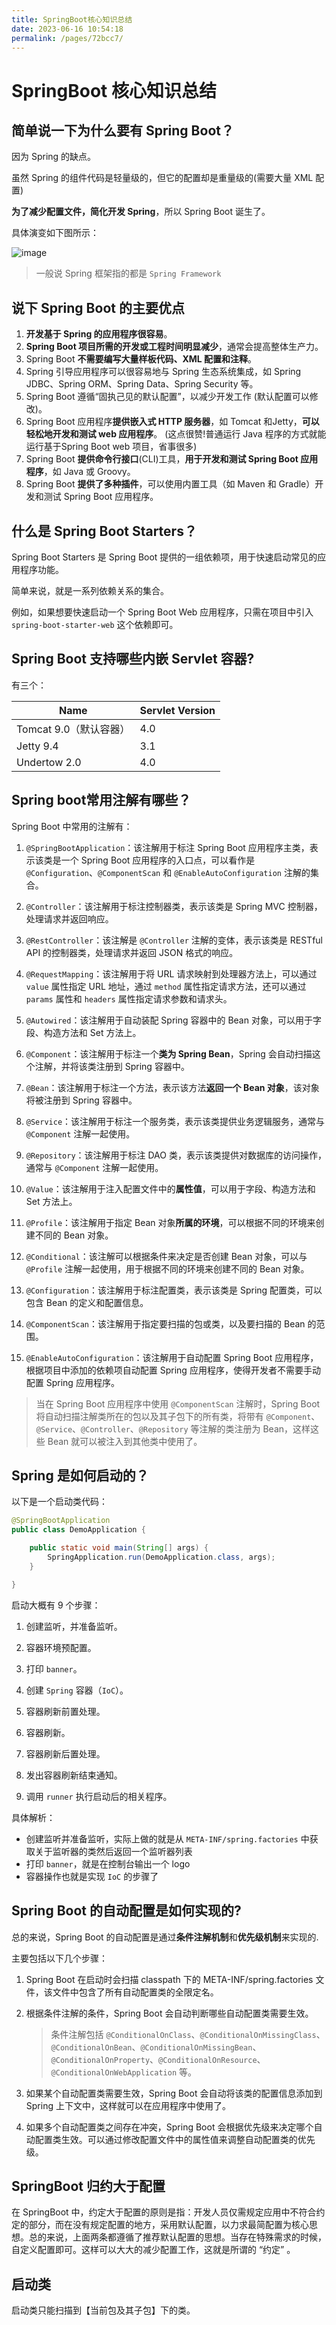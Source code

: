 ```yaml
---
title: SpringBoot核心知识总结
date: 2023-06-16 10:54:18
permalink: /pages/72bcc7/
---
```

# SpringBoot 核心知识总结

## 简单说一下为什么要有 Spring Boot？

因为 Spring 的缺点。

虽然 Spring 的组件代码是轻量级的，但它的配置却是重量级的(需要大量 XML 配置)

**为了减少配置文件，简化开发 Spring**，所以 Spring Boot 诞生了。

具体演变如下图所示：

![image](https://cdn.jsdelivr.net/gh/cmty256/imgs-blog@main/Java/image.2i8cdypu1ws0.webp)

> 一般说 Spring 框架指的都是 `Spring Framework`

## 说下 Spring Boot 的主要优点

1. **开发基于 Spring 的应用程序很容易**。
2. **Spring Boot 项目所需的开发或工程时间明显减少**，通常会提高整体生产力。
3. Spring Boot **不需要编写大量样板代码、XML 配置和注释**。
4. Spring 引导应用程序可以很容易地与 Spring 生态系统集成，如 Spring JDBC、Spring ORM、Spring Data、Spring Security 等。
5. Spring Boot 遵循“固执己见的默认配置”，以减少开发工作 (默认配置可以修改)。
6. Spring Boot 应用程序**提供嵌入式 HTTP 服务器**，如 Tomcat 和Jetty，**可以轻松地开发和测试 web 应用程序**。 (这点很赞!普通运行 Java 程序的方式就能运行基于Spring Boot web 项目，省事很多)
7. Spring Boot **提供命令行接口**(CLI)工具，**用于开发和测试 Spring Boot 应用程序**，如 Java 或 Groovy。
8. Spring Boot **提供了多种插件**，可以使用内置工具（如 Maven 和 Gradle）开发和测试 Spring Boot 应用程序。

## 什么是 Spring Boot Starters？

Spring Boot Starters 是 Spring Boot 提供的一组依赖项，用于快速启动常见的应用程序功能。

简单来说，就是一系列依赖关系的集合。

例如，如果想要快速启动一个 Spring Boot Web 应用程序，只需在项目中引入 `spring-boot-starter-web` 这个依赖即可。

## Spring Boot 支持哪些内嵌 Servlet 容器?

有三个：

| Name                   | Servlet Version |
| ---------------------- | --------------- |
| Tomcat 9.0（默认容器） | 4.0             |
| Jetty 9.4              | 3.1             |
| Undertow 2.0           | 4.0             |

## Spring boot常用注解有哪些？


Spring Boot 中常用的注解有：

1. `@SpringBootApplication`：该注解用于标注 Spring Boot 应用程序主类，表示该类是一个 Spring Boot 应用程序的入口点，可以看作是 `@Configuration`、`@ComponentScan` 和 `@EnableAutoConfiguration` 注解的集合。

   

2. `@Controller`：该注解用于标注控制器类，表示该类是 Spring MVC 控制器，处理请求并返回响应。

3. `@RestController`：该注解是 `@Controller` 注解的变体，表示该类是 RESTful API 的控制器类，处理请求并返回 JSON 格式的响应。

4. `@RequestMapping`：该注解用于将 URL 请求映射到处理器方法上，可以通过 `value` 属性指定 URL 地址，通过 `method` 属性指定请求方法，还可以通过 `params` 属性和 `headers` 属性指定请求参数和请求头。

5. `@Autowired`：该注解用于自动装配 Spring 容器中的 Bean 对象，可以用于字段、构造方法和 Set 方法上。

   

6. `@Component`：该注解用于标注一个**类为 Spring Bean**，Spring 会自动扫描这个注解，并将该类注册到 Spring 容器中。

7. `@Bean`：该注解用于标注一个方法，表示该方法**返回一个 Bean 对象**，该对象将被注册到 Spring 容器中。

   

8. `@Service`：该注解用于标注一个服务类，表示该类提供业务逻辑服务，通常与 `@Component` 注解一起使用。

9. `@Repository`：该注解用于标注 DAO 类，表示该类提供对数据库的访问操作，通常与 `@Component` 注解一起使用。

   

10. `@Value`：该注解用于注入配置文件中的**属性值**，可以用于字段、构造方法和 Set 方法上。

11. `@Profile`：该注解用于指定 Bean 对象**所属的环境**，可以根据不同的环境来创建不同的 Bean 对象。

12. `@Conditional`：该注解可以根据条件来决定是否创建 Bean 对象，可以与 `@Profile` 注解一起使用，用于根据不同的环境来创建不同的 Bean 对象。

    

13. `@Configuration`：该注解用于标注配置类，表示该类是 Spring 配置类，可以包含 Bean 的定义和配置信息。

14. `@ComponentScan`：该注解用于指定要扫描的包或类，以及要扫描的 Bean 的范围。

15. `@EnableAutoConfiguration`：该注解用于自动配置 Spring Boot 应用程序，根据项目中添加的依赖项自动配置 Spring 应用程序，使得开发者不需要手动配置 Spring 应用程序。

> 当在 Spring Boot 应用程序中使用 `@ComponentScan` 注解时，Spring Boot 将自动扫描注解类所在的包以及其子包下的所有类，将带有 `@Component`、`@Service`、`@Controller`、`@Repository` 等注解的类注册为 Bean，这样这些 Bean 就可以被注入到其他类中使用了。

## Spring 是如何启动的？

以下是一个启动类代码：

```java
@SpringBootApplication
public class DemoApplication {

	public static void main(String[] args) {
		SpringApplication.run(DemoApplication.class, args);
	}

}
```

启动大概有 9 个步骤：

1. 创建监听，并准备监听。

2. 容器环境预配置。

3. 打印 `banner`。

4. 创建 `Spring` 容器（`IoC`）。

   

5. 容器刷新前置处理。

6. 容器刷新。

7. 容器刷新后置处理。

8. 发出容器刷新结束通知。

   

9. 调用 `runner` 执行启动后的相关程序。

具体解析：

- 创建监听并准备监听，实际上做的就是从 `META-INF/spring.factories` 中获取关于监听器的类然后返回一个监听器列表
- 打印 `banner`，就是在控制台输出一个 logo
- 容器操作也就是实现 `IoC` 的步骤了

## Spring Boot 的自动配置是如何实现的?

总的来说，Spring Boot 的自动配置是通过**条件注解机制**和**优先级机制**来实现的.

主要包括以下几个步骤：

1. Spring Boot 在启动时会扫描 classpath 下的 META-INF/spring.factories 文件，该文件中包含了所有自动配置类的全限定名。

2. 根据条件注解的条件，Spring Boot 会自动判断哪些自动配置类需要生效。

   > 条件注解包括 `@ConditionalOnClass`、`@ConditionalOnMissingClass`、`@ConditionalOnBean`、`@ConditionalOnMissingBean`、`@ConditionalOnProperty`、`@ConditionalOnResource`、`@ConditionalOnWebApplication` 等。

3. 如果某个自动配置类需要生效，Spring Boot 会自动将该类的配置信息添加到 Spring 上下文中，这样就可以在应用程序中使用了。

4. 如果多个自动配置类之间存在冲突，Spring Boot 会根据优先级来决定哪个自动配置类生效。可以通过修改配置文件中的属性值来调整自动配置类的优先级。

## SpringBoot 归约大于配置

在 SpringBoot 中，约定大于配置的原则是指：开发人员仅需规定应用中不符合约定的部分，而在没有规定配置的地方，采用默认配置，以力求最简配置为核心思想。总的来说，上面两条都遵循了推荐默认配置的思想。当存在特殊需求的时候，自定义配置即可。这样可以大大的减少配置工作，这就是所谓的 “约定” 。

## 启动类

启动类只能扫描到【当前包及其子包】下的类。